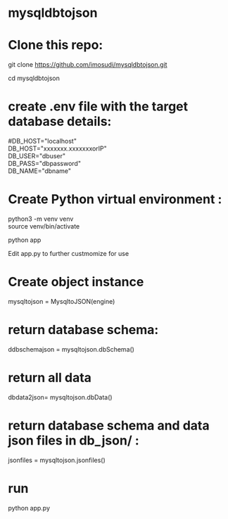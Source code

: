 # mysqldbtojson
# Clone this repo:  

 git clone https://github.com/imosudi/mysqldbtojson.git    

 cd mysqldbtojson

# create .env file with the  target database details:    

 #DB_HOST="localhost"    
 DB_HOST="xxxxxxx.xxxxxxxorIP"   
 DB_USER="dbuser"    
 DB_PASS="dbpassword"    
 DB_NAME="dbname"    

# Create Python virtual environment :   

python3 -m venv venv    
source  venv/bin/activate 

python app

Edit app.py to further custmomize for use   
# Create object instance    
 mysqltojson = MysqltoJSON(engine)  

# return database schema:
 ddbschemajson = mysqltojson.dbSchema()

# return all data
 dbdata2json= mysqltojson.dbData()

# return database schema and data json files in db_json/ :
 jsonfiles =  mysqltojson.jsonfiles()

# run

 python app.py  
 